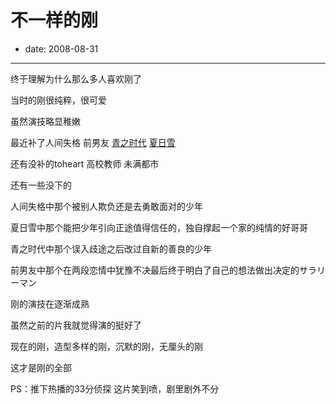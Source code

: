 # 不一样的刚

- date: 2008-08-31

--------------------------


终于理解为什么那么多人喜欢刚了

当时的刚很纯粹，很可爱

虽然演技略显稚嫩

最近补了人间失格 前男友 [青之时代](http://www.douban.com/review/1480232/) [夏日雪](http://www.douban.com/review/1462228/)

还有没补的toheart 高校教师 未满都市

还有一些没下的

人间失格中那个被别人欺负还是去勇敢面对的少年

夏日雪中那个能把少年引向正途值得信任的，独自撑起一个家的纯情的好哥哥

青之时代中那个误入歧途之后改过自新的善良的少年

前男友中那个在两段恋情中犹豫不决最后终于明白了自己的想法做出决定的サラリーマン

刚的演技在逐渐成熟

虽然之前的片我就觉得演的挺好了

现在的刚，造型多样的刚，沉默的刚，无厘头的刚

这才是刚的全部

PS：推下热播的33分侦探
这片笑到喷，剧里剧外不分
